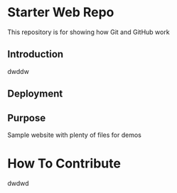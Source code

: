 # Starter Web Repo

This repository is for showing how Git and GitHub work

## Introduction

dwddw

## Deployment

## Purpose

Sample website with plenty of files for demos

# How To Contribute

dwdwd